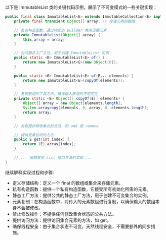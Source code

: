 以下是 ImmutableList 类的关键代码示例，展示了不可变模式的一些关键实现：
```java
public final class ImmutableList<E> extends ImmutableCollection<E> implements List<E> {
    private final transient Object[] array; // 存储元素的数组

    // 私有构造函数，通过内部的 Builder 类来设置元素
    private ImmutableList(Object[] array) {
        this.array = array;
    }

    // 公共静态工厂方法，用于创建 ImmutableList 实例
    public static <E> ImmutableList<E> of() {
        return new ImmutableList<E>(new Object[0]);
    }

    public static <E> ImmutableList<E> of(E... elements) {
        return new ImmutableList<E>(copyOf(elements));
    }

    // 复制数组的工具方法，确保输入数组的不可变性
    private static <E> Object[] copyOf(E[] elements) {
        Object[] array = new Object[elements.length];
        System.arraycopy(elements, 0, array, 0, elements.length);
        return array;
    }

    // 没有提供修改集合的方法，如 add 或 remove

    // 提供元素访问的方法
    public E get(int index) {
        return (E) array[index];
    }

    // ... 省略其他 List 接口方法的实现 ...
}
```
继续解释实现过程和步骤: 

- 定义存储结构：定义一个 final 的数组或集合来存储元素。 
- 私有构造函数：提供一个私有构造函数，它接受所有初始化所需的元素。
- 静态工厂方法：提供公共的静态工厂方法，用于创建不可变集合的实例。 
- 元素复制：在构造函数中，对传入的元素数组进行复制，以确保输入的数组本身不会被修改。 
- 禁止修改操作：不提供任何修改集合状态的公共方法。 
- 提供访问方法：提供访问集合元素的方法，如 get。 
- 确保线程安全：由于集合状态不可变，天然线程安全，不需要额外的同步措施。

